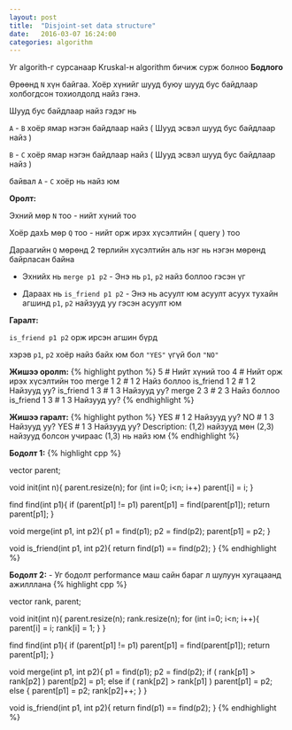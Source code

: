 ```yaml
---
layout: post
title:  "Disjoint-set data structure"
date:   2016-03-07 16:24:00
categories: algorithm
---
```


Уг algorith-г сурсанаар Kruskal-н algorithm бичиж сурж болноо
**Бодлого**

Өрөөнд `N` хүн байгаа. Хоёр хүнийг шууд буюу шууд бус байдлаар холбогдсон тохиолдолд найз гэнэ.

Шууд бус байдлаар найз гэдэг нь

`A` - `B` хоёр ямар нэгэн байдлаар найз ( Шууд эсвэл шууд бус байдлаар найз )

`B` - `C` хоёр ямар нэгэн байдлаар найз ( Шууд эсвэл шууд бус байдлаар найз )

байвал `A` - `C` хоёр нь найз юм

**Оролт:**

Эхний мөр `N` тоо - нийт хүний тоо

Хоёр дахЬ мөр `Q` тоо -  нийт орж ирэх хүсэлтийн ( query ) тоо

Дараагийн `Q` мөрөнд 2 төрлийн хүсэлтийн аль нэг нь нэгэн мөрөнд байрласан байна

 - Эхнийх нь `merge p1 p2` - Энэ нь `p1`, `p2` найз боллоо гэсэн үг

 - Дараах нь `is_friend p1 p2` - Энэ нь асуулт юм асуулт асуух тухайн агшинд `p1`, `p2` найзууд уу гэсэн асуулт юм

**Гаралт:**

`is_friend p1 p2` орж ирсэн агшин бүрд

хэрэв `p1`, `p2` хоёр найз байх юм бол `"YES"` үгүй бол `"NO"`

**Жишээ оролm:**
{% highlight python %}
5 # Нийт хүний тоо
4 # Нийт орж ирэх хүсэлтийн тоо
merge 1 2 # 1 2 Найз боллоо
is_friend 1 2 # 1 2 Найзууд уу?
is_friend 1 3 # 1 3 Найзууд уу?
merge 2 3 # 2 3 Найз боллоо
is_friend 1 3 # 1 3 Найзууд уу?
{% endhighlight %}

**Жишээ гаралт:**
{% highlight python %}
YES # 1 2 Найзууд уу?
NO # 1 3 Найзууд уу?
YES # 1 3 Найзууд уу? Description: (1,2) найзууд мөн (2,3) найзууд болсон учираас (1,3) нь найз юм
{% endhighlight %}


**Бодолт 1:**
{% highlight cpp %}

vector<int> parent;

void init(int n){
    parent.resize(n);
    for (int i=0; i<n; i++)
        parent[i] = i;
}

find find(int p1){
    if (parent[p1] != p1)
        parent[p1] = find(parent[p1]);
    return parent[p1];
}

void merge(int p1, int p2){
    p1 = find(p1);
    p2 = find(p2);
    parent[p1] = p2;
}

void is_friend(int p1, int p2){
    return find(p1) == find(p2);
}
{% endhighlight %}

**Бодолт 2:** - Уг бодолт performance маш сайн бараг л шулуун хугацаанд ажилллана
{% highlight cpp %}

vector<int> rank, parent;

void init(int n){
    parent.resize(n);
    rank.resize(n);
    for (int i=0; i<n; i++){
        parent[i] = i;
        rank[i] = 1;
    }
}

find find(int p1){
    if (parent[p1] != p1)
        parent[p1] = find(parent[p1]);
    return parent[p1];
}

void merge(int p1, int p2){
    p1 = find(p1);
    p2 = find(p2);
    if ( rank[p1] > rank[p2] )
        parent[p2] = p1;
    else
        if ( rank[p2] > rank[p1] )
            parent[p1] = p2;
        else {
            parent[p1] = p2;
            rank[p2]++;
        }
}

void is_friend(int p1, int p2){
    return find(p1) == find(p2);
}
{% endhighlight %}


[topcoder]: https://www.topcoder.com/community/data-science/data-science-tutorials/disjoint-set-data-structures/
